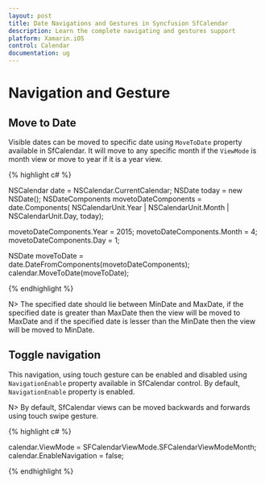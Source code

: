 ```yaml
---
layout: post
title: Date Navigations and Gestures in Syncfusion SfCalendar
description: Learn the complete navigating and gestures support
platform: Xamarin.iOS
control: Calendar
documentation: ug
---
```


# Navigation and Gesture

## Move to Date 

Visible dates can be moved to specific date using `MoveToDate` property available in SfCalendar. It will move to any specific month if the `ViewMode` is month view or move to year if it is a year view.

{% highlight c# %}

NSCalendar date = NSCalendar.CurrentCalendar;
NSDate today = new NSDate();
NSDateComponents movetoDateComponents = date.Components(
        NSCalendarUnit.Year | NSCalendarUnit.Month | NSCalendarUnit.Day, today);

movetoDateComponents.Year = 2015;
movetoDateComponents.Month = 4;
movetoDateComponents.Day = 1;

NSDate moveToDate = date.DateFromComponents(movetoDateComponents);
calendar.MoveToDate(moveToDate);

{% endhighlight %}

N>  The specified date should lie between MinDate and MaxDate, if the specified date is greater than MaxDate then the view will be moved to MaxDate and if the specified date is lesser than the MinDate then the view will be moved to MinDate.

## Toggle  navigation

This navigation, using touch gesture can be enabled and disabled using `NavigationEnable` property available in SfCalendar control. By default, `NavigationEnable` property is enabled.

N> By default, SfCalendar views can be moved backwards and forwards using touch swipe gesture. 

{% highlight c# %}

calendar.ViewMode = SFCalendarViewMode.SFCalendarViewModeMonth;
calendar.EnableNavigation = false;

{% endhighlight %}
